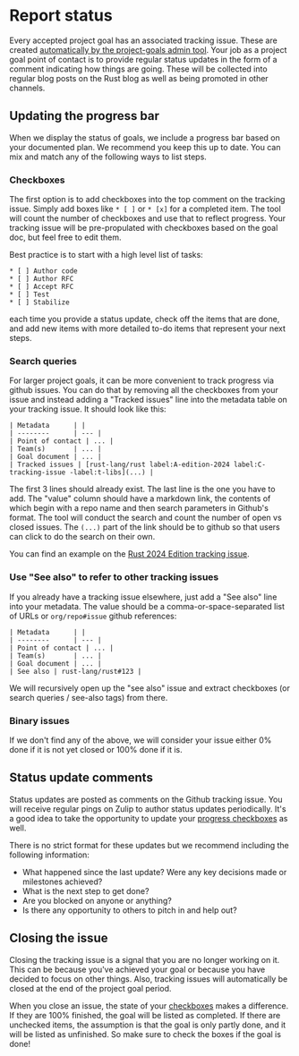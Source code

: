 # Report status

Every accepted project goal has an associated tracking issue. These are created [automatically by the project-goals admin tool](../admin/issues.md). Your job as a project goal point of contact is to provide regular status updates in the form of a comment indicating how things are going. These will be collected into regular blog posts on the Rust blog as well as being promoted in other channels.

## Updating the progress bar

When we display the status of goals, we include a progress bar based on your documented plan. We recommend you keep this up to date. You can mix and match any of the following ways to list steps.

### Checkboxes

The first option is to add checkboxes into the top comment on the tracking issue. Simply add boxes like `* [ ]` or `* [x]` for a completed item. The tool will count the number of checkboxes and use that to reflect progress. Your tracking issue will be pre-propulated with checkboxes based on the goal doc, but feel free to edit them.

Best practice is to start with a high level list of tasks:

```
* [ ] Author code
* [ ] Author RFC
* [ ] Accept RFC
* [ ] Test
* [ ] Stabilize
```

each time you provide a status update, check off the items that are done, and add new items with more detailed to-do items that represent your next steps.

### Search queries

For larger project goals, it can be more convenient to track progress via github issues. You can do that by removing all the checkboxes from your issue and instead adding a "Tracked issues" line into the metadata table on your tracking issue. It should look like this:

```
| Metadata      | |
| --------      | --- |
| Point of contact | ... |
| Team(s)       | ... |
| Goal document | ... |
| Tracked issues | [rust-lang/rust label:A-edition-2024 label:C-tracking-issue -label:t-libs](...) |
```

The first 3 lines should already exist. The last line is the one you have to add. The "value" column should have a markdown link, the contents of which begin with a repo name and then search parameters in Github's format. The tool will conduct the search and count the number of open vs closed issues. The `(...)` part of the link should be to github so that users can click to do the search on their own.

You can find an example on the [Rust 2024 Edition tracking issue](https://github.com/rust-lang/rust-project-goals/issues/117).

### Use "See also" to refer to other tracking issues

If you already have a tracking issue elsewhere, just add a "See also" line into your metadata. The value should be a comma-or-space-separated list of URLs or `org/repo#issue` github references:

```
| Metadata      | |
| --------      | --- |
| Point of contact | ... |
| Team(s)       | ... |
| Goal document | ... |
| See also | rust-lang/rust#123 |
```

We will recursively open up the "see also" issue and extract checkboxes (or search queries / see-also tags) from there.

### Binary issues

If we don't find any of the above, we will consider your issue either 0% done if it is not yet closed or 100% done if it is.

## Status update comments

Status updates are posted as comments on the Github tracking issue. You will receive regular pings on Zulip to author status updates periodically. It's a good idea to take the opportunity to update your [progress checkboxes](#checkboxes) as well. 

There is no strict format for these updates but we recommend including the following information:

* What happened since the last update? Were any key decisions made or milestones achieved?
* What is the next step to get done?
* Are you blocked on anyone or anything?
* Is there any opportunity to others to pitch in and help out? 

## Closing the issue

Closing the tracking issue is a signal that you are no longer working on it. This can be because you've achieved your goal or because you have decided to focus on other things. Also, tracking issues will automatically be closed at the end of the project goal period.

When you close an issue, the state of your [checkboxes](#checkboxes) makes a difference. If they are 100% finished, the goal will be listed as completed. If there are unchecked items, the assumption is that the goal is only partly done, and it will be listed as unfinished. So make sure to check the boxes if the goal is done!
